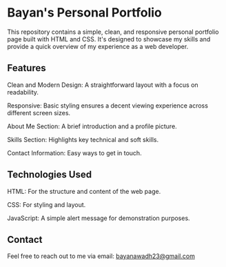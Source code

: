# Bayan's Personal Portfolio
This repository contains a simple, clean, and responsive personal portfolio page built with HTML and CSS. It's designed to showcase my skills and provide a quick overview of my experience as a web developer.


## Features
Clean and Modern Design: A straightforward layout with a focus on readability.

Responsive: Basic styling ensures a decent viewing experience across different screen sizes.

About Me Section: A brief introduction and a profile picture.

Skills Section: Highlights key technical and soft skills.

Contact Information: Easy ways to get in touch.


## Technologies Used
HTML: For the structure and content of the web page.

CSS: For styling and layout.

JavaScript: A simple alert message for demonstration purposes.


## Contact
Feel free to reach out to me via email: bayanawadh23@gmail.com

